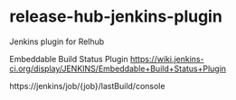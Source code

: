 release-hub-jenkins-plugin
==========================

Jenkins plugin for Relhub

Embeddable Build Status Plugin
https://wiki.jenkins-ci.org/display/JENKINS/Embeddable+Build+Status+Plugin

https://jenkins/job/{job}/lastBuild/console
